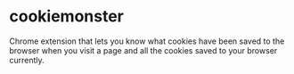 # cookiemonster
Chrome extension that lets you know what cookies have been saved to the browser when you visit a page and all the cookies saved to your browser currently.
